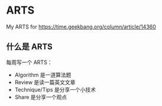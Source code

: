 # ARTS

My ARTS for <https://time.geekbang.org/column/article/14360>

## 什么是 ARTS

每周写一个 ARTS：

- Algorithm 是一道算法题
- Review 是读一篇英文文章
- Technique/Tips 是分享一个小技术
- Share 是分享一个观点
